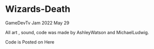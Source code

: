 # Wizards-Death
GameDevTv Jam 2022 May 29 

All art , sound, code was made by AshleyWatson and MichaelLudwig.

Code is Posted on Here
